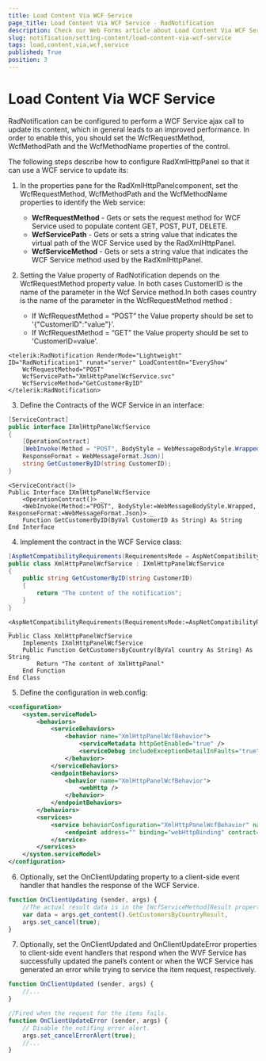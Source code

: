 ```yaml
---
title: Load Content Via WCF Service
page_title: Load Content Via WCF Service - RadNotification
description: Check our Web Forms article about Load Content Via WCF Service.
slug: notification/setting-content/load-content-via-wcf-service
tags: load,content,via,wcf,service
published: True
position: 3
---
```


# Load Content Via WCF Service

RadNotification can be configured to perform a WCF Service ajax call to update its content, which in general leads to an improved performance. In order to enable this, you should set the WcfRequestMethod, WcfMethodPath and the WcfMethodName properties of the control.

The following steps describe how to configure RadXmlHttpPanel so that it can use a WCF service to update its:

1) In the properties pane for the RadXmlHttpPanelcomponent, set the WcfRequestMethod, WcfMethodPath and the WcfMethodName properties to identify the Web service:
	* **WcfRequestMethod** - Gets or sets the request method for WCF Service used to populate content GET, POST, PUT, DELETE.
	* **WcfServicePath** - Gets or sets a string value that indicates the virtual path of the WCF Service used by the RadXmlHttpPanel.
	* **WcfServiceMethod** - Gets or sets a string value that indicates the WCF Service method used by the RadXmlHttpPanel.

2) Setting the Value property of RadNotification depends on the WcfRequestMethod property value. In both cases CustomerID is the name of the parameter in the Wcf Service method.In both cases country is the name of the parameter in the WcfRequestMethod method :
	* If WcfRequestMethod = “POST” the Value property should be set to '{"CustomerID":"value"}'.
	* If WcfRequestMethod = “GET” the Value property should be set to 'CustomerID=value'.

````ASP.NET
<telerik:RadNotification RenderMode="Lightweight" ID="RadNotification1" runat="server" LoadContentOn="EveryShow"
	WcfRequestMethod="POST"
	WcfServicePath="XmlHttpPanelWcfService.svc"
	WcfServiceMethod="GetCustomerByID"
</telerik:RadNotification>
````

3) Define the Contracts of the WCF Service in an interface:

````C#
[ServiceContract]
public interface IXmlHttpPanelWcfService
{
    [OperationContract]
    [WebInvoke(Method = "POST", BodyStyle = WebMessageBodyStyle.Wrapped,
    ResponseFormat = WebMessageFormat.Json)]
    string GetCustomerByID(string CustomerID);
}
````
````VB
<ServiceContract()> _
Public Interface IXmlHttpPanelWcfService
    <OperationContract()> _
    <WebInvoke(Method:="POST", BodyStyle:=WebMessageBodyStyle.Wrapped, ResponseFormat:=WebMessageFormat.Json)> _
    Function GetCustomerByID(ByVal CustomerID As String) As String
End Interface
````

4) Implement the contract in the WCF Service class:

````C#
[AspNetCompatibilityRequirements(RequirementsMode = AspNetCompatibilityRequirementsMode.Allowed)]
public class XmlHttpPanelWcfService : IXmlHttpPanelWcfService
{
    public string GetCustomerByID(string CustomerID)
    {
        return "The content of the notification";
    }
}
````
````VB
<AspNetCompatibilityRequirements(RequirementsMode:=AspNetCompatibilityRequirementsMode.Allowed)> _
Public Class XmlHttpPanelWcfService
    Implements IXmlHttpPanelWcfService
    Public Function GetCustomersByCountry(ByVal country As String) As String
        Return "The content of XmlHttpPanel"
    End Function
End Class
````

5) Define the configuration in web.config:

````XML
<configuration>
    <system.serviceModel>
        <behaviors>
            <serviceBehaviors>
                <behavior name="XmlHttpPanelWcfBehavior">
                    <serviceMetadata httpGetEnabled="true" />
                    <serviceDebug includeExceptionDetailInFaults="true" />
                </behavior>
            </serviceBehaviors>
            <endpointBehaviors>
                <behavior name="XmlHttpPanelWcfBehavior">
                    <webHttp />
                </behavior>
            </endpointBehaviors>
        </behaviors>
        <services>
            <service behaviorConfiguration="XmlHttpPanelWcfBehavior" name="XmlHttpPanelWcfService">
                <endpoint address="" binding="webHttpBinding" contract="IXmlHttpPanelWcfService" behaviorConfiguration="XmlHttpPanelWcfBehavior"/>
            </service>
        </services>
    </system.serviceModel>
</configuration>
````

6) Optionally, set the OnClientUpdating property to a client-side event handler that handles the response of the WCF Service.

````JavaScript
function OnClientUpdating (sender, args) {
    //The actual result data is in the [WcfServiceMethod]Result property of the content object.
    var data = args.get_content().GetCustomersByCountryResult,
    args.set_cancel(true);
} 
````

7) Optionally, set the OnClientUpdated and OnClientUpdateError properties to client-side event handlers that respond when the WVF Service has successfully updated the panel’s content or when the WCF Service has generated an error while trying to service the item request, respectively.

````JavaScript
function OnClientUpdated (sender, args) {
    //...
}

//Fired when the request for the items fails.
function OnClientUpdateError (sender, args) {
    // Disable the notifing error alert.
	args.set_cancelErrorAlert(true);
    //...
}
````


